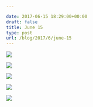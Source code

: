 ```yaml
---

date: 2017-06-15 18:29:00+00:00
draft: false
title: June 15
type: post
url: /blog/2017/6/june-15
---
```




  
![](/images/2017-06-15-20176june-15/IMG_1368.jpg)

  

  
![](/images/2017-06-15-20176june-15/IMG_1370.jpg)

  

  
![](/images/2017-06-15-20176june-15/IMG_1373.jpg)

  

  
![](/images/2017-06-15-20176june-15/IMG_1377.jpg)

  

  
![](/images/2017-06-15-20176june-15/IMG_1385+2.jpg)

  


